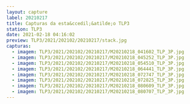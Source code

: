 ```yaml
---
layout: capture
label: 20210217
title: Capturas da esta&ccedil;&atilde;o TLP3
station: TLP3
date: 2021-02-18 04:16:02
preview: TLP3/2021/202102/20210217/stack.jpg
capturas:
  - imagem: TLP3/2021/202102/20210217/M20210218_041602_TLP_3P.jpg
  - imagem: TLP3/2021/202102/20210217/M20210218_045252_TLP_3P.jpg
  - imagem: TLP3/2021/202102/20210217/M20210218_054510_TLP_3P.jpg
  - imagem: TLP3/2021/202102/20210217/M20210218_064441_TLP_3P.jpg
  - imagem: TLP3/2021/202102/20210217/M20210218_072747_TLP_3P.jpg
  - imagem: TLP3/2021/202102/20210217/M20210218_072825_TLP_3P.jpg
  - imagem: TLP3/2021/202102/20210217/M20210218_080609_TLP_3P.jpg
  - imagem: TLP3/2021/202102/20210217/M20210218_080707_TLP_3P.jpg
---
```

